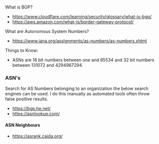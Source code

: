 What is BGP?
- https://www.cloudflare.com/learning/security/glossary/what-is-bgp/
- https://aws.amazon.com/what-is/border-gateway-protocol/

What are Autonomous System Numbers?
- https://www.iana.org/assignments/as-numbers/as-numbers.xhtml

Things to Know:
- ASNs are 16 bit numbers between one and 65534 and 32 bit numbers between 131072 and 4294967294.

### ASN's
Search for AS Numbers belonging to an organization the below search engines can be used. I do this manually as automated tools often throw false positive results.
- https://bgp.he.net/
- https://asnlookup.com/

#### ASN Neighbours
- https://asrank.caida.org/

